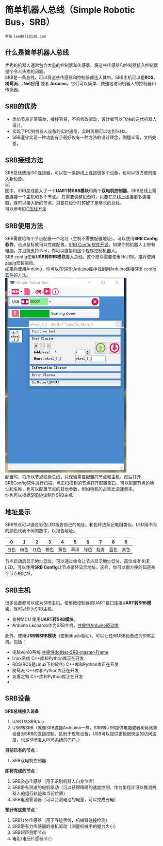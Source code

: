 # 简单机器人总线（Simple Robotic Bus，SRB）
`李阳` `lee8871@126.com`

## 什么是简单机器人总线
优秀的机器人通常包含大量的控制器和传感器，将这些传感器和控制器接入控制器是个令人头疼的问题。</br>
SRB是一条总线，可以将这些传感器和控制器都连入其中。SRB主机可以是**ROS**、**树莓派**、**.Net应用** 或者 **Arduino**。它们可以简单、快速地访问机器人的控制器和传感器。</br>

## SRB的优势
* 添加节点非常简单，接线容易，不需修改驱动，设计者可以飞快的迭代机器人设计。
* 实现了PC到机器人设备的实时通信，实时周期可以达到1kHz。
* SRB遵守实现一种功能有且最好仅有一种方法的设计理念，例程丰富，文档完善。



## SRB接线方法
SRB总线使用IDC连接器，可以在一条排线上连接很多个设备，也可以很方便的接入新设备。</br>
![](Image/接入多个SRB设备的总线.jpg)</br>
图中，SRB总线接入了一个**UART转SRB模块**和两个**双电机控制器**。SRB总线上需要连接一个主机和多个节点。
在需要调整设备时，只要在总线上压接更多连接器，就可以接入新的节点。只要在设计时预留了足够长的总线。</br>
可以参考[IDC压线方法](IDC压线方法.md)</br>

## SRB使用方法
SRB需要给每个节点配置一个地址（主机不需要配置地址）。可以使用**SRB Config软件**，点点鼠标就可以完成配置。[SRB Config软件开源](https://github.com/lee8871/SRB-Frame-dotNet)，如果你的机器人上带有电脑，并且能支持.Net，你可以直接用这个程序控制机器人。</br>
SRB config使用**USB转SRB模块**接入总线。这个模块需要使用libUSB。推荐使用[zadig](http://zadig.akeo.ie/)安装驱动。</br>
如果你使用Arduino，你可以在[SRB-Arduino库](https://github.com/lee8871/SRB-master-arduino)中找到用Arduino连接SRB config软件的方法。</br>
![](Image/配置软件.png)</br>
配置时，将所以节点脱离总线，只保留需要配置的节点和主机，然后打开SRBConfig软件进行扫描，点击扫描到的节点打开配置窗口。可以配置节点的地址和名称，也可以配置节点的其他参数，例如电机的占空比调速频率。</br>
你也可以根据[SRB协议](SRBV1.0-Protocol.md)制作SRB主机。</br>

## 地址显示
SRB节点可以通过彩色LED报告自己的地址。和色环法标记电阻类似，LED用不同的颜色代表不同的数字，以报告地址。</br>

0 | 1 | 2 | 3 | 4 | 5 | 6 | 7 | 8 | 9
--|--|--|--|--|--|--|--|--|--
白色 | 粉色 | 红色 | 橙色 | 黄色 | 草绿 | 绿色 | 靛青 | 蓝色 | 紫色

节点启动后显示地址低位。可以通过命令让节点显示地址低位、高位或者关闭LED。可以使用**SRB Config**让节点循环显示地址。这样，你可以很方便的知道某个节点的地址。</br>


## SRB主机
很多设备都可以成为SRB主机。使用微控制器的UART接口连接**UART转SRB模块**，就可以作为SRB主机。
* 各种MCU 使用**UART转SRB模块**。
* Arduino Leonardo作为SRB主机，[并提供Arduino驱动库](https://github.com/lee8871/SRB-master-arduino)

此外，使用**USB转SRB模块**（使用libusb驱动），可以让任何USB设备成为SRB主机。包括：
* 电脑win10系统 [并提供dotNet-SRB-master-Frame](https://github.com/lee8871/SRB-Frame-dotNet)
* linux系统 C++库和Python库正在开发
* ROS(ROS是Linux下的软件) C++库和Python库正在开发
* 树莓派 C++库和Python库正在开发
* 友善之臂 C++库和Python库正在开发
*
## SRB设备
**SRB总线接入设备**
1.  UART转SRB/br>
1.  USB转SRB（就像SRB连接Ardouino一样，SRB转USB提供电脑或者树莓派等设备对SRB的直接控制。区别于现有设备，USB可以提供更极限快速的访问速度，也是SRB进入ROS系统的门户。）</br>

**目前已有的节点：**
1.  SRB双电机控制器</br>

**即将完成的节点：**
1.  SRB姿态传感器（用于识别机器人自身位置）</br>
1.  SRB带有测速的电机驱动（可以获得精确的速度控制，作为里程计可以推测机器人的运行轨迹和当前位置）</br>
1.  SRB电池管理器（可以监测电池的电量，可以完成充电）</br>

**预计有这些节点：**
1.  SRB红外传感器（用于寻迹黑线，机械臂碰撞检测）</br>
1.  SRB带有力传感器的电机驱动（测量机械手的握力大小）</br>
1.  SRB超声测距节点</br>
2.  电阻/电压传感器节点</br>
